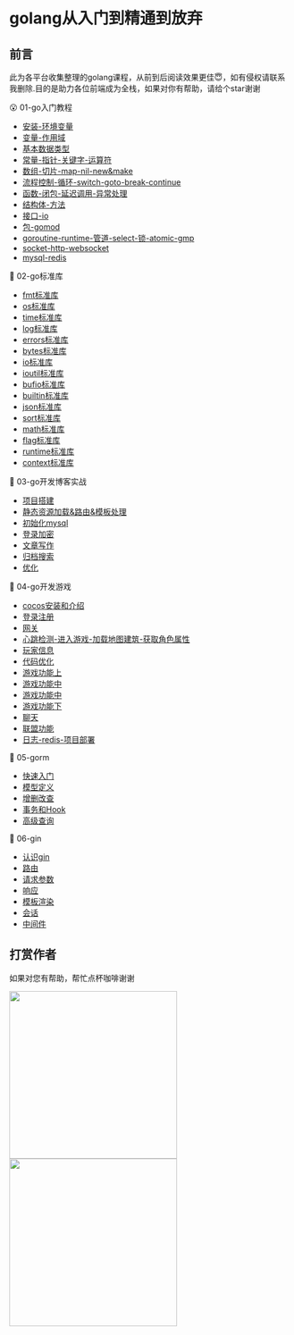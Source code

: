 # golang从入门到精通到放弃

## 前言

此为各平台收集整理的golang课程，从前到后阅读效果更佳😇，如有侵权请联系我删除.目的是助力各位前端成为全栈，如果对你有帮助，请给个star谢谢

😮 01-go入门教程

- [安装-环境变量](01-go入门教程/01.安装-环境变量/01.md)
- [变量-作用域](01-go入门教程/02.变量-作用域/02.md)
- [基本数据类型](01-go入门教程/03.基本数据类型/03.md)
- [常量-指针-关键字-运算符](01-go入门教程/04.常量-指针-关键字-运算符/04.md)
- [数组-切片-map-nil-new&make](01-go入门教程/05.数组-切片-map-nil-new&make/05.md)
- [流程控制-循环-switch-goto-break-continue](01-go入门教程/06.流程控制-循环-switch-goto-break-continue/06.md)
- [函数-闭包-延迟调用-异常处理](01-go入门教程/07.函数-闭包-延迟调用-异常处理/07.md)
- [结构体-方法](01-go入门教程/08.结构体-方法/08.md)
- [接口-io](01-go入门教程/09.接口-io/09.md)
- [包-gomod](01-go入门教程/10.包-gomod/10.md)
- [goroutine-runtime-管道-select-锁-atomic-gmp](01-go入门教程/11.goroutine-runtime-管道-select-锁-atomic-gmp/11.md)
- [socket-http-websocket](01-go入门教程/12.socket-http-websocket/12.md)
- [mysql-redis](01-go入门教程/13.mysql-redis/13.md)

🤖 02-go标准库

- [fmt标准库](02-go标准库/01-fmt标准库/01.md)
- [os标准库](02-go标准库/02-os标准库/02.md)
- [time标准库](02-go标准库/03-time标准库/03.md)
- [log标准库](02-go标准库/04-log标准库/04.md)
- [errors标准库](02-go标准库/05-errors标准库/05.md)
- [bytes标准库](02-go标准库/06-bytes标准库/06.md)
- [io标准库](02-go标准库/07-io标准库/07.md)
- [ioutil标准库](02-go标准库/08-ioutil标准库/08.md)
- [bufio标准库](02-go标准库/09-bufio标准库/09.md)
- [builtin标准库](02-go标准库/10-builtin标准库/10.md)
- [json标准库](02-go标准库/11-json标准库/11.md)
- [sort标准库](02-go标准库/12-sort标准库/12.md)
- [math标准库](02-go标准库/13-math标准库/13.md)
- [flag标准库](02-go标准库/14-flag标准库/14.md)
- [runtime标准库](02-go标准库/15-runtime标准库/15.md)
- [context标准库](02-go标准库/16-context标准库/16.md)

🐯 03-go开发博客实战

- [项目搭建](03-go开发博客实战/01.md)
- [静态资源加载&路由&模板处理](03-go开发博客实战/02.md)
- [初始化mysql](03-go开发博客实战/03.md)
- [登录加密](03-go开发博客实战/04.md)
- [文章写作](03-go开发博客实战/05.md)
- [归档搜索](03-go开发博客实战/06.md)
- [优化](03-go开发博客实战/07.md)

🐠 04-go开发游戏

- [cocos安装和介绍](04-go开发游戏/01.cocos安装和介绍/01.md)
- [登录注册](04-go开发游戏/02.登录注册/02.md)
- [网关](04-go开发游戏/03.网关/03.md)
- [心跳检测-进入游戏-加载地图建筑-获取角色属性](04-go开发游戏/04.心跳检测-进入游戏-加载地图建筑-获取角色属性/04.md)
- [玩家信息](04-go开发游戏/05.玩家信息/05.md)
- [代码优化](04-go开发游戏/06.代码优化/06.md)
- [游戏功能上](04-go开发游戏/07.游戏功能上/07.md)
- [游戏功能中](04-go开发游戏/08.游戏功能中/08.md)
- [游戏功能中](04-go开发游戏/09.游戏功能中/09.md)
- [游戏功能下](04-go开发游戏/10.游戏功能下/10.md)
- [聊天](04-go开发游戏/11.聊天/11.md)
- [联盟功能](04-go开发游戏/12.联盟功能/12.md)
- [日志-redis-项目部署](04-go开发游戏/13.日志-redis-项目部署/13.md)

🌻 05-gorm

- [快速入门](05-go框架/gorm/01-快速入门/01.md)
- [模型定义](05-go框架/gorm/02-模型定义/02.md)
- [增删改查](05-go框架/gorm/03-增删改查/03.md)
- [事务和Hook](05-go框架/gorm/04-事务和Hook/04.md)
- [高级查询](05-go框架/gorm/05-高级查询/05.md)

🍋 06-gin

- [认识gin](05-go框架/gin/01-认识gin/01.md)
- [路由](05-go框架/gin/02-路由/02.md)
- [请求参数](05-go框架/gin/03-请求参数/03.md)
- [响应](05-go框架/gin/04-响应/04.md)
- [模板渲染](05-go框架/gin/05-模板渲染/05.md)
- [会话](05-go框架/gin/06-会话/06.md)
- [中间件](05-go框架/gin/07-中间件/07.md)


## 打赏作者

如果对您有帮助，帮忙点杯咖啡谢谢

<img src="https://github.com/lovelyJason/golang-tutorials/assets/50656459/852b2610-bc0c-4a10-8619-6f4f06ee67fe" width="300" />
<img src="https://github.com/lovelyJason/golang-tutorials/assets/50656459/5b6a6be2-149b-432d-ad7e-9c978c9fc1e3" width="300" />
